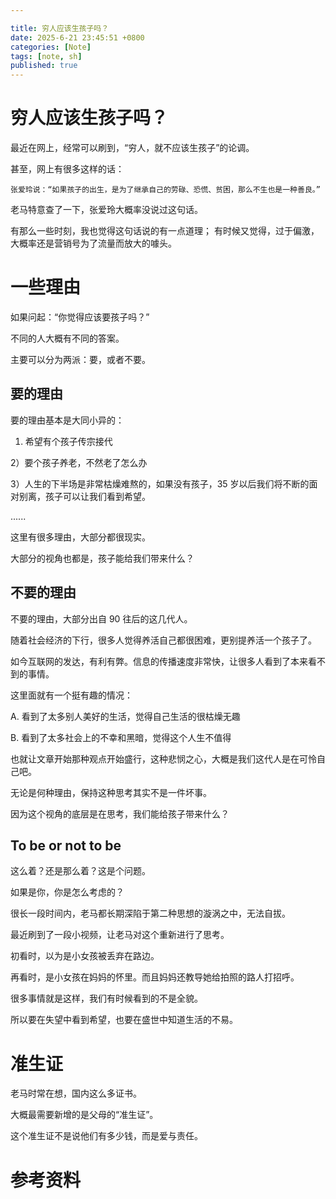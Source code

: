 ```yaml
---

title: 穷人应该生孩子吗？
date: 2025-6-21 23:45:51 +0800
categories: [Note]
tags: [note, sh]
published: true
---
```


# 穷人应该生孩子吗？

最近在网上，经常可以刷到，“穷人，就不应该生孩子”的论调。

甚至，网上有很多这样的话：

```
张爱玲说：“如果孩子的出生，是为了继承自己的劳碌、恐慌、贫困，那么不生也是一种善良。”
```

老马特意查了一下，张爱玲大概率没说过这句话。

有那么一些时刻，我也觉得这句话说的有一点道理； 有时候又觉得，过于偏激，大概率还是营销号为了流量而放大的噱头。

# 一些理由

如果问起：“你觉得应该要孩子吗？”

不同的人大概有不同的答案。

主要可以分为两派：要，或者不要。

## 要的理由

要的理由基本是大同小异的：

1) 希望有个孩子传宗接代

2）要个孩子养老，不然老了怎么办

3）人生的下半场是非常枯燥难熬的，如果没有孩子，35 岁以后我们将不断的面对别离，孩子可以让我们看到希望。

......

这里有很多理由，大部分都很现实。

大部分的视角也都是，孩子能给我们带来什么？

## 不要的理由

不要的理由，大部分出自 90 往后的这几代人。

随着社会经济的下行，很多人觉得养活自己都很困难，更别提养活一个孩子了。

如今互联网的发达，有利有弊。信息的传播速度非常快，让很多人看到了本来看不到的事情。

这里面就有一个挺有趣的情况：

A. 看到了太多别人美好的生活，觉得自己生活的很枯燥无趣

B. 看到了太多社会上的不幸和黑暗，觉得这个人生不值得

也就让文章开始那种观点开始盛行，这种悲悯之心，大概是我们这代人是在可怜自己吧。

无论是何种理由，保持这种思考其实不是一件坏事。

因为这个视角的底层是在思考，我们能给孩子带来什么？

## To be or not to be

这么着？还是那么着？这是个问题。

如果是你，你是怎么考虑的？

很长一段时间内，老马都长期深陷于第二种思想的漩涡之中，无法自拔。

最近刷到了一段小视频，让老马对这个重新进行了思考。

初看时，以为是小女孩被丢弃在路边。

再看时，是小女孩在妈妈的怀里。而且妈妈还教导她给拍照的路人打招呼。

很多事情就是这样，我们有时候看到的不是全貌。

所以要在失望中看到希望，也要在盛世中知道生活的不易。

# 准生证

老马时常在想，国内这么多证书。

大概最需要新增的是父母的“准生证”。

这个准生证不是说他们有多少钱，而是爱与责任。



# 参考资料

  